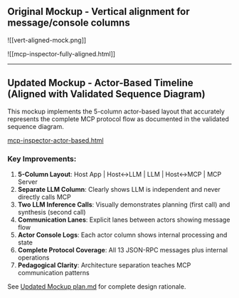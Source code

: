 
## Original Mockup - Vertical alignment for message/console columns

![[vert-aligned-mock.png]]

![[mcp-inspector-fully-aligned.html]]

---

## Updated Mockup - Actor-Based Timeline (Aligned with Validated Sequence Diagram)

This mockup implements the 5-column actor-based layout that accurately represents the complete MCP protocol flow as documented in the validated sequence diagram.

[mcp-inspector-actor-based.html](mcp-inspector-actor-based.html)

### Key Improvements:

1. **5-Column Layout**: Host App | Host↔LLM | LLM | Host↔MCP | MCP Server
2. **Separate LLM Column**: Clearly shows LLM is independent and never directly calls MCP
3. **Two LLM Inference Calls**: Visually demonstrates planning (first call) and synthesis (second call)
4. **Communication Lanes**: Explicit lanes between actors showing message flow
5. **Actor Console Logs**: Each actor column shows internal processing and state
6. **Complete Protocol Coverage**: All 13 JSON-RPC messages plus internal operations
7. **Pedagogical Clarity**: Architecture separation teaches MCP communication patterns

See [Updated Mockup plan.md](Updated%20Mockup%20plan.md) for complete design rationale.
